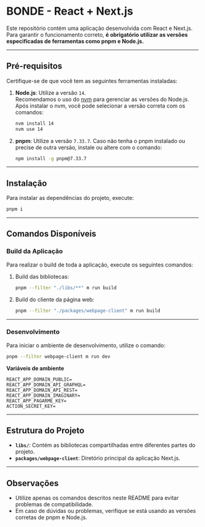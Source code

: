 # BONDE - React + Next.js

Este repositório contém uma aplicação desenvolvida com React e Next.js.  
Para garantir o funcionamento correto, **é obrigatório utilizar as versões especificadas de ferramentas como pnpm e Node.js.**

---

## Pré-requisitos

Certifique-se de que você tem as seguintes ferramentas instaladas:

1. **Node.js**: Utilize a versão `14`.  
   Recomendamos o uso do [nvm](https://github.com/nvm-sh/nvm) para gerenciar as versões do Node.js.  
   Após instalar o nvm, você pode selecionar a versão correta com os comandos:
   ```bash
   nvm install 14
   nvm use 14
   ```

2. **pnpm**: Utilize a versão `7.33.7`.
   Caso não tenha o pnpm instalado ou precise de outra versão, instale ou altere com o comando:  
   ```bash
   npm install -g pnpm@7.33.7
   ```

---

## Instalação

Para instalar as dependências do projeto, execute:
```bash
pnpm i
```

---

## Comandos Disponíveis

### Build da Aplicação

Para realizar o build de toda a aplicação, execute os seguintes comandos:  
1. Build das bibliotecas:  
   ```bash
   pnpm --filter "./libs/**" m run build
   ```
2. Build do cliente da página web:  
   ```bash
   pnpm --filter "./packages/webpage-client" m run build
   ```

---

### Desenvolvimento

Para iniciar o ambiente de desenvolvimento, utilize o comando:
```bash
pnpm --filter webpage-client m run dev
```

**Variáveis de ambiente**
```
REACT_APP_DOMAIN_PUBLIC=
REACT_APP_DOMAIN_API_GRAPHQL=
REACT_APP_DOMAIN_API_REST=
REACT_APP_DOMAIN_IMAGINARY=
REACT_APP_PAGARME_KEY=
ACTION_SECRET_KEY=
```

---

## Estrutura do Projeto

- **`libs/`**: Contém as bibliotecas compartilhadas entre diferentes partes do projeto.
- **`packages/webpage-client`**: Diretório principal da aplicação Next.js.

---

## Observações

- Utilize apenas os comandos descritos neste README para evitar problemas de compatibilidade.
- Em caso de dúvidas ou problemas, verifique se está usando as versões corretas de pnpm e Node.js.
